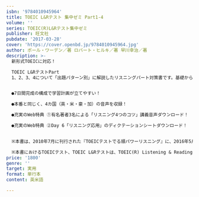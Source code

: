 ```yaml
---
isbn: '9784010945964'
title: TOEIC L&Rテスト 集中ゼミ Part1-4
volume: ''
series: TOEIC(R)L&Rテスト集中ゼミ
publisher: 旺文社
pubdate: '2017-03-28'
cover: 'https://cover.openbd.jp/9784010945964.jpg'
author: ポール・ワーデン／著 ロバート・ヒルキ／著 早川幸治／著
description: >-
  新形式TOEICに対応！

  TOEIC L&RテストPart
  1、2、3、4について「出題パターン別」に解説したリスニングパート対策書です。基礎から応用まで段階を踏んで勉強していくので、リスニングが苦手な方も無理なく学習することができます。


  ●7日間完成の構成で学習計画が立てやすい！

  ●本番と同じく、4カ国（英・米・豪・加）の音声を収録！

  ●充実のWeb特典 ①有名著者3名による「リスニング4つのコツ」講義音声ダウンロード！

  ●充実のWeb特典 ②Day 6「リスニング応用」のディクテーションシートダウンロード！


  ※本書は、2010年7月に刊行された『TOEICテストでる順パワーリスニング』に、2016年5月から導入された新形式問題への対策を加え、加筆・修正をしたものです。

  ※本書におけるTOEICテスト、TOEIC L&Rテストは、TOEIC(R) Listening & Reading Testを指します。
price: '1800'
genre: ''
target: 実用
format: 単行本
content: 英米語

---
```

